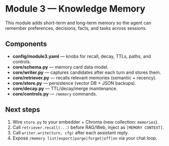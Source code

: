 # Module 3 — Knowledge Memory

This module adds short-term and long-term memory so the agent can remember preferences,
decisions, facts, and tasks across sessions.

## Components
- **config/module3.yaml** — knobs for recall, decay, TTLs, paths, and controls.
- **core/schema.py** — memory card data model.
- **core/writer.py** — captures candidates after each turn and stores them.
- **core/retriever.py** — recalls relevant memories (semantic + recency).
- **core/store.py** — persistence (vector DB + JSON backups).
- **core/decay.py** — TTL/decay/merge maintenance.
- **core/controls.py** — `/memory` commands.

## Next steps
1. Wire `store.py` to your embedder + Chroma (new collection: `memories`).
2. Call `retriever.recall(...)` before RAG/Web, inject as `[MEMORY CONTEXT]`.
3. Call `writer.write(turn, cfg)` after each assistant reply.
4. Expose `/memory list|export|purge|forget|off|on` via your chat loop.